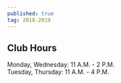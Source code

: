 ```yaml
---
published: true
tag: 2018-2019
---
```

## Club Hours

Monday, Wednesday: 11 A.M. - 2 P.M.  
Tuesday, Thursday: 11 A.M. - 4 P.M.
